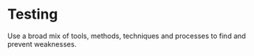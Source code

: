 # Testing

Use a broad mix of tools, methods, techniques and processes to find and prevent weaknesses.